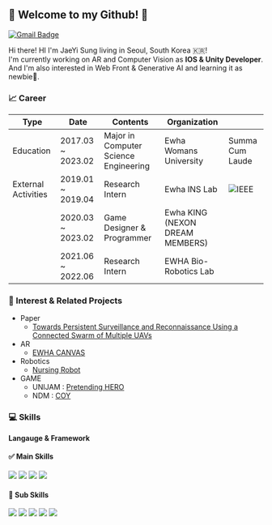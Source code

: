 ## 🦋 Welcome to my Github! 🦋


[![Gmail Badge](https://img.shields.io/badge/Gmail-d14836?style=flat-square&logo=Gmail&logoColor=white&link=mailto:achievingjaeyi@gmail.com)](mailto:achievingjaeyi@gmail.com)

Hi there! HI I'm JaeYi Sung living in Seoul, South Korea 🇰🇷! </br>
I'm currently working on AR and Computer Vision as <b>IOS & Unity Developer</b>.</br>
And I'm also interested in Web Front & Generative AI and learning it as newbie🐣. 


### 📈 Career

| Type                | Date             | Contents                                                    | Organization           |   |
|---------------------|------------------|-------------------------------------------------------------|------------------------|---|
| Education           |  2017.03 ~ 2023.02 | Major in Computer Science Engineering | Ewha Womans University | Summa Cum Laude  |
| External Activities | 2019.01 ~ 2019.04 |                    Research Intern                  |          Ewha INS Lab         | <img alt="IEEE" src="https://img.shields.io/badge/ACCESS-007396.svg?style=for-the-badge&logo=IEEE&&link=https://ieeexplore.ieee.org/document/9178811&logoColor=white"/>  |
|  | 2020.03 ~ 2023.02 |                   Game Designer & Programmer                |          Ewha KING (NEXON DREAM MEMBERS)       |  |
|  |                   2021.06 ~ 2022.06                |          Research Intern       | EWHA Bio-Robotics Lab  |  | 

### 💓 Interest & Related Projects
- Paper
  - [Towards Persistent Surveillance and Reconnaissance Using a Connected Swarm of Multiple UAVs](https://ieeexplore.ieee.org/document/9178811)
- AR
  - [EWHA CANVAS](https://github.com/JaeYi-Sung/EwhaCanvas)
- Robotics
  - [Nursing Robot](https://github.com/JaeYi-Sung/Human-Following-Autonomous-Robot)
- GAME
    - UNIJAM : [Pretending HERO](https://itch.io/jam/unijam-1)
    - NDM : [COY](https://www.instagram.com/project.coy)

### 💻 Skills
<b>Langauge & Framework</b>

#### ✅ Main Skills
<div>
  <img src="https://img.shields.io/badge/Python-93DAFF?style=for-the-badge&logo=Python&logoColor=white"/></a>     
  <img src="https://img.shields.io/badge/Swift-FFC5D0?style=for-the-badge&logo=Swift&logoColor=white"/></a>   
  <img src="https://img.shields.io/badge/Unity-BDD7F3?style=for-the-badge&logo=Unity&logoColor=white"/></a> 
  <img src="https://img.shields.io/badge/Java-E5DDFF?style=for-the-badge&logo=Java&logoColor=white"/></a> 
</div>

#### 🎯 Sub Skills
<div>
  <img src="https://img.shields.io/badge/C-FFCFDA?style=for-the-badge&logo=C&logoColor=white"/></a>     
  <img src="https://img.shields.io/badge/JavaScript-BECDFF?style=for-the-badge&logo=JavaScript&logoColor=white"/></a> 
  <img src="https://img.shields.io/badge/ROS-AAEBAA?style=for-the-badge&logo=ROS&logoColor=white"/></a> 
  <img src="https://img.shields.io/badge/SQL-ACF3FF?style=for-the-badge&logo=Java&logoColor=white"/></a> 
  <img src="https://img.shields.io/badge/ThreadProgramming-AADBFF?style=for-the-badge&logo=Thread&logoColor=white"/></a>  
</div>

</br>





